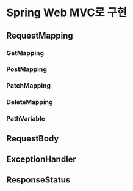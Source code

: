 # Spring Web MVC로 구현

## RequestMapping
### GetMapping
### PostMapping
### PatchMapping
### DeleteMapping
### PathVariable

## RequestBody

## ExceptionHandler

## ResponseStatus
